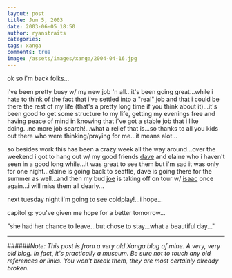 ```yaml
---
layout: post
title: Jun 5, 2003
date: 2003-06-05 18:50
author: ryanstraits
categories:
tags: xanga
comments: true
image: /assets/images/xanga/2004-04-16.jpg
---
```

ok so i'm back folks...

<!-- break -->

i've been pretty busy w/ my new job 'n all...it's been going great...while i hate to think of the fact that i've settled into a "real" job and that i could be there the rest of my life (that's a pretty long time if you think about it)...it's been good to get some structure to my life, getting my evenings free and having peace of mind in knowing that i've got a stable job that i like doing...no more job search!...what a relief that is...so thanks to all you kids out there who were thinking/praying for me...it means alot...

so besides work this has been a crazy week all the way around...over the weekend i got to hang out w/ my good friends <a href="http://www.xanga.com/dreamerswell" target="_blank">dave</a> and elaine who i haven't seen in a good long while...it was great to see them but i'm sad it was only for one night...elaine is going back to seattle, dave is going there for the summer as well...and then my bud <a href="http://www.xanga.com/averagejoe" target="_blank">joe</a> is taking off on tour w/ <a href="http://www.isaacimprov.com" target="_blank">isaac</a> once again...i will miss them all dearly...

next tuesday night i'm going to see coldplay!...i hope...

capitol g: you've given me hope for a better tomorrow...

"she had her chance to leave...but chose to stay...what a beautiful day..."

---

######*Note: This post is from a very old Xanga blog of mine. A very, very old blog. In fact, it's practically a museum. Be sure not to touch any old references or links. You won't break them, they are most certainly already broken.*